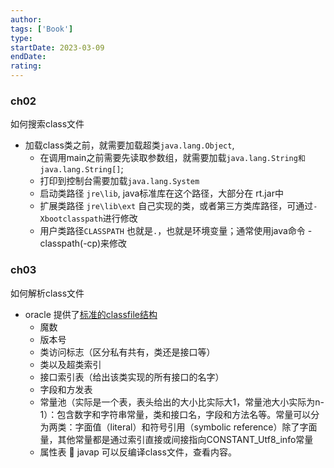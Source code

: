 ```yaml
---
author: 
tags: ['Book']
type: 
startDate: 2023-03-09
endDate: 
rating: 
---
```


### ch02
如何搜索class文件
- 加载class类之前，就需要加载超类`java.lang.Object`, 
	- 在调用main之前需要先读取参数组，就需要加载`java.lang.String和java.lang.String[]`;
	- 打印到控制台需要加载`java.lang.System`
	- 启动类路径 `jre\lib`, java标准库在这个路径，大部分在 rt.jar中 
	- 扩展类路径 `jre\lib\ext`  自己实现的类，或者第三方类库路径，可通过`-Xbootclasspath`进行修改
	- 用户类路径`CLASSPATH` 也就是`.`，也就是环境变量；通常使用java命令 -classpath(-cp)来修改

### ch03
如何解析class文件 
- oracle 提供了[标准的classfile结构](https://docs.oracle.com/javase/specs/jvms/se7/html/jvms-4.html)
	- 魔数 
	- 版本号
	- 类访问标志（区分私有共有，类还是接口等）
	- 类以及超类索引
	- 接口索引表（给出该类实现的所有接口的名字）
	- 字段和方发表
	- 常量池（实际是一个表，表头给出的大小比实际大1，常量池大小实际为n-1）：包含数字和字符串常量，类和接口名，字段和方法名等。常量可以分为两类：字面值（literal）和符号引用（symbolic reference）除了字面量，其他常量都是通过索引直接或间接指向CONSTANT_Utf8_info常量
	- 属性表
🧰 javap 可以反编译class文件，查看内容。






